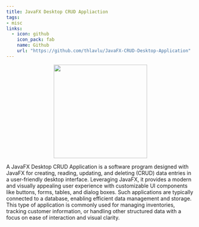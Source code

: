 ```yaml
---
title: JavaFX Desktop CRUD Appliaction
tags:
- misc
links:
  - icon: github
    icon_pack: fab
    name: Github
    url: "https://github.com/thlavlu/JavaFX-CRUD-Desktop-Application"
---
```

<p align="center">
<img src="" width="250"/>
</p>
A JavaFX Desktop CRUD Application is a software program designed with JavaFX for creating, reading, updating, and deleting (CRUD) data entries in a user-friendly desktop interface. Leveraging JavaFX, it provides a modern and visually appealing user experience with customizable UI components like buttons, forms, tables, and dialog boxes. Such applications are typically connected to a database, enabling efficient data management and storage. This type of application is commonly used for managing inventories, tracking customer information, or handling other structured data with a focus on ease of interaction and visual clarity.
